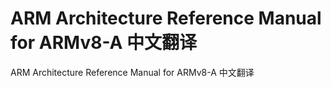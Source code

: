 ARM Architecture Reference Manual for ARMv8-A 中文翻译
=======

ARM Architecture Reference Manual for ARMv8-A 中文翻译
